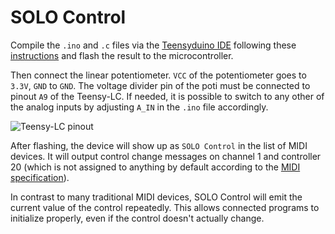 # SOLO Control

Compile the `.ino` and `.c` files via the [Teensyduino IDE](https://www.pjrc.com/teensy/teensyduino.html) following
these [instructions](https://www.pjrc.com/teensy/td_midi.html) and flash the result to the microcontroller.

Then connect the linear potentiometer. `VCC` of the potentiometer goes to `3.3V`, `GND` to `GND`. The voltage divider pin of the
poti must be connected to pinout `A9` of the Teensy-LC. If needed, it is possible to switch to any other of the analog
inputs by adjusting `A_IN` in the `.ino` file accordingly.

![Teensy-LC pinout](https://www.pjrc.com/teensy/teensylc_front_pinout.png)

After flashing, the device will show up as `SOLO Control` in the list of MIDI devices. It will output control change
messages on channel 1 and controller 20 (which is not assigned to anything by default according to the
[MIDI specification](https://www.midi.org/specifications-old/item/table-3-control-change-messages-data-bytes-2)).

In contrast to many traditional MIDI devices, SOLO Control will emit the current value of the control repeatedly.
This allows connected programs to initialize properly, even if the control doesn't actually change.
